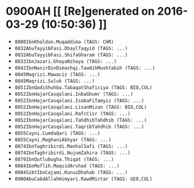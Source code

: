 # 0900AH [[ [Re]generated on 2016-03-29 (10:50:36) ]]

* `0808IbnKhaldun.Muqaddima (TAGS: CHR)`
* `0832AbuTayyibFasi.DhaylTaqyid (TAGS: ...)`
* `0832AbuTayyibFasi.ShifaGharam (TAGS: ...)`
* `0833IbnJazari.GhayaNihaya (TAGS: ...)`
* `0842IbnNasirDinDimashqi.TawdihMushtabih (TAGS: ...)`
* `0845Maqrizi.Mawaciz (TAGS: ...)`
* `0845Maqrizi.Suluk (TAGS: ...)`
* `0851IbnQadiShuhba.TabaqatShaficiya (TAGS: BIO,COL)`
* `0852IbnHajarCasqalani.InbaGhumr (TAGS: ...)`
* `0852IbnHajarCasqalani.IsabaFiTamyiz (TAGS: ...)`
* `0852IbnHajarCasqalani.LisanMizan (TAGS: BIO,COL)`
* `0852IbnHajarCasqalani.RafcCisr (TAGS: ...)`
* `0852IbnHajarCasqalani.TahdhibTahdhib (TAGS: ...)`
* `0852IbnHajarCasqalani.TaqribTahdhib (TAGS: ...)`
* `0855Cayni.CumdaQari (TAGS: ...)`
* `0855Cayni.MaghaniAkhyar (TAGS: ...)`
* `0874IbnTaghribirdi.ManhalSafi (TAGS: ...)`
* `0874IbnTaghribirdi.NujumZahira (TAGS: ...)`
* `0879IbnQutlubugha.Thiqat (TAGS: ...)`
* `0884IbnMuflih.MaqsidArshad (TAGS: ...)`
* `0884SibtIbnCajami.KunuzDhahab (TAGS: ...)`
* `0900AbuCabdAllahHimyari.RawdMictar (TAGS: GEO,COL)`
